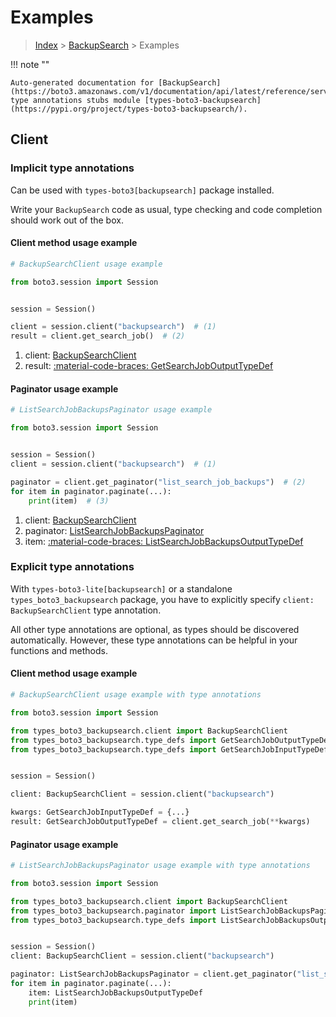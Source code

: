 # Examples

> [Index](../README.md) > [BackupSearch](./README.md) > Examples

!!! note ""

    Auto-generated documentation for [BackupSearch](https://boto3.amazonaws.com/v1/documentation/api/latest/reference/services/backupsearch.html#backupsearch)
    type annotations stubs module [types-boto3-backupsearch](https://pypi.org/project/types-boto3-backupsearch/).

## Client

### Implicit type annotations

Can be used with `types-boto3[backupsearch]` package installed.

Write your `BackupSearch` code as usual,
type checking and code completion should work out of the box.


#### Client method usage example

```python
# BackupSearchClient usage example

from boto3.session import Session


session = Session()

client = session.client("backupsearch")  # (1)
result = client.get_search_job()  # (2)
```

1. client: [BackupSearchClient](./client.md)
2. result: [:material-code-braces: GetSearchJobOutputTypeDef](./type_defs.md#getsearchjoboutputtypedef)



#### Paginator usage example

```python
# ListSearchJobBackupsPaginator usage example

from boto3.session import Session


session = Session()
client = session.client("backupsearch")  # (1)

paginator = client.get_paginator("list_search_job_backups")  # (2)
for item in paginator.paginate(...):
    print(item)  # (3)
```

1. client: [BackupSearchClient](./client.md)
2. paginator: [ListSearchJobBackupsPaginator](./paginators.md#listsearchjobbackupspaginator)
3. item: [:material-code-braces: ListSearchJobBackupsOutputTypeDef](./type_defs.md#listsearchjobbackupsoutputtypedef)




### Explicit type annotations

With `types-boto3-lite[backupsearch]`
or a standalone `types_boto3_backupsearch` package, you have to explicitly specify `client: BackupSearchClient` type annotation.

All other type annotations are optional, as types should be discovered automatically.
However, these type annotations can be helpful in your functions and methods.


#### Client method usage example

```python
# BackupSearchClient usage example with type annotations

from boto3.session import Session

from types_boto3_backupsearch.client import BackupSearchClient
from types_boto3_backupsearch.type_defs import GetSearchJobOutputTypeDef
from types_boto3_backupsearch.type_defs import GetSearchJobInputTypeDef


session = Session()

client: BackupSearchClient = session.client("backupsearch")

kwargs: GetSearchJobInputTypeDef = {...}
result: GetSearchJobOutputTypeDef = client.get_search_job(**kwargs)
```



#### Paginator usage example

```python
# ListSearchJobBackupsPaginator usage example with type annotations

from boto3.session import Session

from types_boto3_backupsearch.client import BackupSearchClient
from types_boto3_backupsearch.paginator import ListSearchJobBackupsPaginator
from types_boto3_backupsearch.type_defs import ListSearchJobBackupsOutputTypeDef


session = Session()
client: BackupSearchClient = session.client("backupsearch")

paginator: ListSearchJobBackupsPaginator = client.get_paginator("list_search_job_backups")
for item in paginator.paginate(...):
    item: ListSearchJobBackupsOutputTypeDef
    print(item)
```




